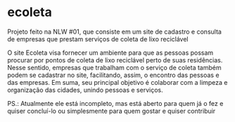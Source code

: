 # ecoleta
Projeto feito na NLW #01, que consiste em um site de cadastro e consulta de empresas que prestam serviços de coleta de lixo reciclável

O site Ecoleta visa fornecer um ambiente para que as pessoas possam procurar por pontos de coleta de lixo reciclável perto de suas residências. Nesse sentido, empresas que 
trabalham com o serviço de coleta também podem se cadastrar no site, facilitando, assim, o encontro das pessoas e das empresas. Em suma, seu principal objetivo é colaborar com a 
limpeza e organização das cidades, unindo pessoas e serviços.

PS.: Atualmente ele está incompleto, mas está aberto para quem já o fez e quiser concluí-lo ou simplesmente para quem gostar e quiser contribuir

